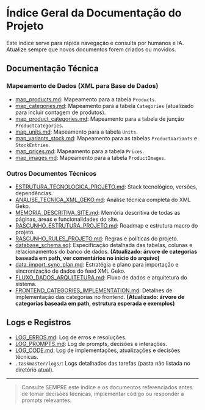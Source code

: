 # Índice Geral da Documentação do Projeto

Este índice serve para rápida navegação e consulta por humanos e IA. Atualize sempre que novos documentos forem criados ou movidos.

## Documentação Técnica

### Mapeamento de Dados (XML para Base de Dados)
- [map_products.md](./data_mapping/map_products.md): Mapeamento para a tabela `Products`.
- [map_categories.md](./data_mapping/map_categories.md): Mapeamento para a tabela `Categories` (atualizado para incluir contagem de produtos).
- [map_product_categories.md](./data_mapping/map_product_categories.md): Mapeamento para a tabela de junção `ProductCategories`.
- [map_units.md](./data_mapping/map_units.md): Mapeamento para a tabela `Units`.
- [map_variants_stock.md](./data_mapping/map_variants_stock.md): Mapeamento para as tabelas `ProductVariants` e `StockEntries`.
- [map_prices.md](./data_mapping/map_prices.md): Mapeamento para a tabela `Prices`.
- [map_images.md](./data_mapping/map_images.md): Mapeamento para a tabela `ProductImages`.

### Outros Documentos Técnicos
- [ESTRUTURA_TECNOLOGICA_PROJETO.md](./ESTRUTURA_TECNOLOGICA_PROJETO.md): Stack tecnológico, versões, dependências.
- [ANALISE_TECNICA_XML_GEKO.md](./ANALISE_TECNICA_XML_GEKO.md): Análise técnica completa do XML Geko.
- [MEMORIA_DESCRITIVA_SITE.md](./MEMORIA_DESCRITIVA_SITE.md): Memória descritiva de todas as páginas, áreas e funcionalidades do site.
- [RASCUNHO_ESTRUTURA_PROJETO.md](./RASCUNHO_ESTRUTURA_PROJETO.md): Roadmap e estrutura macro do projeto.
- [RASCUNHO_RULES_PROJETO.md](./RASCUNHO_RULES_PROJETO.md): Regras e políticas do projeto.
- [database_schema.sql](./database_schema.sql): Especificação detalhada das tabelas, colunas e relacionamentos do banco de dados. **(Atualizado: árvore de categorias baseada em path, ver comentários no início do arquivo)**
- [data_import_sync_plan.md](./data_import_sync_plan.md): Estratégia e plano para importação e sincronização de dados do feed XML Geko.
- [FLUXO_DADOS_ARQUITETURA.md](./FLUXO_DADOS_ARQUITETURA.md): Fluxo de dados e arquitetura do sistema.
- [FRONTEND_CATEGORIES_IMPLEMENTATION.md](./FRONTEND_CATEGORIES_IMPLEMENTATION.md): Detalhes de implementação das categorias no frontend. **(Atualizado: árvore de categorias baseada em path, estrutura esperada e exemplos)**

## Logs e Registros
- [LOG_ERROS.md](./LOG_ERROS.md): Log de erros e resoluções.
- [LOG_PROMPTS.md](./LOG_PROMPTS.md): Log de prompts, decisões e interações.
- [LOG_CODE.md](./LOG_CODE.md): Log de implementações, atualizações e decisões técnicas.
- `.taskmaster/logs/`: Logs detalhados das tarefas (pasta não listada no diretório atual).

---

> Consulte SEMPRE este índice e os documentos referenciados antes de tomar decisões técnicas, implementar código ou responder a prompts relevantes.
